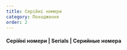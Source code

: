 ```yaml
---
title: Серійні номери
category: Походження
order: 2
---
```


#### **Серійні номери** \| **Serials** \| **Серийные номера**
